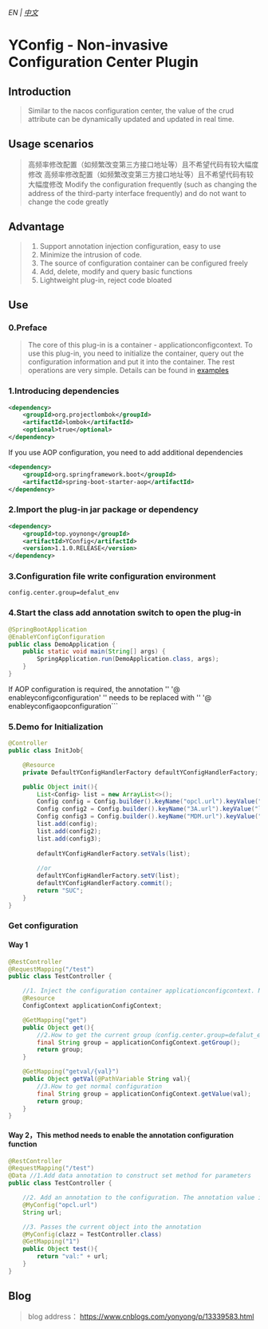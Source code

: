 *_EN | [中文](https://github.com/yonyong/YConfig/blob/master/readme_zh.md)_*

# YConfig - Non-invasive Configuration Center Plugin

## Introduction
> Similar to the nacos configuration center, the value of the crud attribute can be dynamically updated and updated in real time.

## Usage scenarios
> 高频率修改配置（如频繁改变第三方接口地址等）且不希望代码有较大幅度修改
 高频率修改配置（如频繁改变第三方接口地址等）且不希望代码有较大幅度修改
 Modify the configuration frequently (such as changing the address of the third-party interface frequently) and do not want to change the code greatly

## Advantage
> 1. Support annotation injection configuration, easy to use
> 2. Minimize the intrusion of code.
> 3. The source of configuration container can be configured freely
> 4. Add, delete, modify and query basic functions
> 5. Lightweight plug-in, reject code bloated

## Use

### 0.Preface
> The core of this plug-in is a container - applicationconfigcontext. To use this plug-in, you need to initialize the container, query out the configuration information and put it into the container. The rest operations are very simple. Details can be found in [examples](https://github.com/yonyong/yconfig-demo)

### 1.Introducing dependencies
```xml
<dependency>
    <groupId>org.projectlombok</groupId>
    <artifactId>lombok</artifactId>
    <optional>true</optional>
</dependency>
```
If you use AOP configuration, you need to add additional dependencies
```xml
<dependency>
    <groupId>org.springframework.boot</groupId>
    <artifactId>spring-boot-starter-aop</artifactId>
</dependency>
```
### 2.Import the plug-in jar package or dependency
```xml
<dependency>
    <groupId>top.yoynong</groupId>
    <artifactId>YConfig</artifactId>
    <version>1.1.0.RELEASE</version>
</dependency>
```

### 3.Configuration file write configuration environment
```properties
config.center.group=defalut_env
```
### 4.Start the class add annotation switch to open the plug-in
```java
@SpringBootApplication
@EnableYConfigConfiguration
public class DemoApplication {
	public static void main(String[] args) {
		SpringApplication.run(DemoApplication.class, args);
	}
}
```
If AOP configuration is required, the annotation '' '@ enableyconfigconfiguration' '' needs to be replaced with '' '@ enableyconfigaopconfiguration```

### 5.Demo for Initialization
```java
@Controller
public class InitJob{

    @Resource
    private DefaultYConfigHandlerFactory defaultYConfigHandlerFactory;

    public Object init(){
        List<Config> list = new ArrayList<>();
        Config config = Config.builder().keyName("opcl.url").keyValue("localhost:8080/opcl2.0").build();
        Config config2 = Config.builder().keyName("3A.url").keyValue("localhost//3A.url").build();
        Config config3 = Config.builder().keyName("MDM.url").keyValue("localhost:8888/MDM").build();
        list.add(config);
        list.add(config2);
        list.add(config3);
        
        defaultYConfigHandlerFactory.setVals(list);
        
        //or
        defaultYConfigHandlerFactory.setV(list);
        defaultYConfigHandlerFactory.commit();
        return "SUC";
    }
}
```
### Get configuration
#### Way 1
```java
@RestController
@RequestMapping("/test")
public class TestController {

    //1. Inject the configuration container applicationconfigcontext. Note that the name is written by me and cannot be changed
    @Resource
    ConfigContext applicationConfigContext;

    @GetMapping("get")
    public Object get(){
        //2.How to get the current group（config.center.group=defalut_env）
        final String group = applicationConfigContext.getGroup();
        return group;
    }

    @GetMapping("getval/{val}")
    public Object getVal(@PathVariable String val){
        //3.How to get normal configuration
        final String group = applicationConfigContext.getValue(val);
        return group;
    }
}
```
####  Way 2，This method needs to enable the annotation configuration function
```java
@RestController
@RequestMapping("/test")
@Data //1.Add data annotation to construct set method for parameters
public class TestController {

    //2. Add an annotation to the configuration. The annotation value is the corresponding keyname of the configuration
    @MyConfig("opcl.url")
    String url;

    //3. Passes the current object into the annotation
    @MyConfig(clazz = TestController.class)
    @GetMapping("1")
    public Object test(){
        return "val:" + url;
    }
}
```

## Blog
> blog address： https://www.cnblogs.com/yonyong/p/13339583.html
